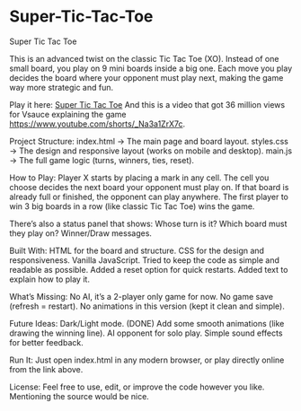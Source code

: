 # Super-Tic-Tac-Toe
Super Tic Tac Toe

This is an advanced twist on the classic Tic Tac Toe (XO). Instead of one small board, you play on 9 mini boards inside a big one. Each move you play decides the board where your opponent must play next, making the game way more strategic and fun.

Play it here: [Super Tic Tac Toe](https://mahmoudgouda419.github.io/Super-Tic-Tac-Toe/)
And this is a video that got 36 million views for Vsauce explaining the game https://www.youtube.com/shorts/_Na3a1ZrX7c.

Project Structure:
index.html → The main page and board layout.
styles.css → The design and responsive layout (works on mobile and desktop).
main.js → The full game logic (turns, winners, ties, reset).

How to Play:
Player X starts by placing a mark in any cell.
The cell you choose decides the next board your opponent must play on.
If that board is already full or finished, the opponent can play anywhere.
The first player to win 3 big boards in a row (like classic Tic Tac Toe) wins the game.

There’s also a status panel that shows:
Whose turn is it?
Which board must they play on?
Winner/Draw messages.

Built With:
HTML for the board and structure.
CSS for the design and responsiveness.
Vanilla JavaScript.
Tried to keep the code as simple and readable as possible.
Added a reset option for quick restarts.
Added text to explain how to play it.

What’s Missing:
No AI, it’s a 2-player only game for now.
No game save (refresh = restart).
No animations in this version (kept it clean and simple).

Future Ideas:
Dark/Light mode. (DONE)
Add some smooth animations (like drawing the winning line).
AI opponent for solo play.
Simple sound effects for better feedback.

Run It:
Just open index.html in any modern browser, or play directly online from the link above.

License:
Feel free to use, edit, or improve the code however you like. Mentioning the source would be nice.
